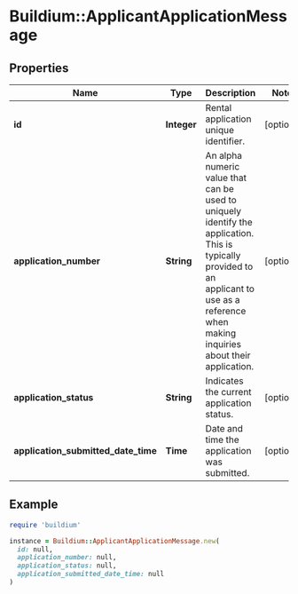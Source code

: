 # Buildium::ApplicantApplicationMessage

## Properties

| Name | Type | Description | Notes |
| ---- | ---- | ----------- | ----- |
| **id** | **Integer** | Rental application unique identifier. | [optional] |
| **application_number** | **String** | An alpha numeric value that can be used to uniquely identify the application. This is typically provided to an applicant to use as a reference when making inquiries about their application. | [optional] |
| **application_status** | **String** | Indicates the current application status. | [optional] |
| **application_submitted_date_time** | **Time** | Date and time the application was submitted. | [optional] |

## Example

```ruby
require 'buildium'

instance = Buildium::ApplicantApplicationMessage.new(
  id: null,
  application_number: null,
  application_status: null,
  application_submitted_date_time: null
)
```

